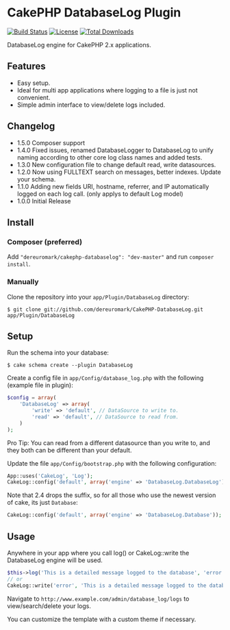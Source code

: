 #  CakePHP DatabaseLog Plugin

[![Build Status](https://api.travis-ci.com/dereuromark/CakePHP-DatabaseLog.png)](https://travis-ci.org/dereuromark/CakePHP-DatabaseLog)
[![License](https://poser.pugx.org/dereuromark/CakePHP-DatabaseLog/license.png)](https://packagist.org/packages/dereuromark/CakePHP-DatabaseLog)
[![Total Downloads](https://poser.pugx.org/dereuromark/CakePHP-DatabaseLog/d/total.png)](https://packagist.org/packages/dereuromark/CakePHP-DatabaseLog)

DatabaseLog engine for CakePHP 2.x applications.

## Features

- Easy setup.
- Ideal for multi app applications where logging to a file is just not convenient.
- Simple admin interface to view/delete logs included.

## Changelog
* 1.5.0 Composer support
* 1.4.0 Fixed issues, renamed DatabaseLogger to DatabaseLog to unify naming according to other core log class names and added tests.
* 1.3.0 New configuration file to change default read, write datasources.
* 1.2.0 Now using FULLTEXT search on messages, better indexes.  Update your schema.
* 1.1.0 Adding new fields URI, hostname, referrer, and IP automatically logged on each log call. (only applys to default Log model)
* 1.0.0 Initial Release

## Install

### Composer (preferred)

Add `"dereuromark/cakephp-databaselog": "dev-master"` and run `composer install`.

###  Manually

Clone the repository into your `app/Plugin/DatabaseLog` directory:

	$ git clone git://github.com/dereuromark/CakePHP-DatabaseLog.git app/Plugin/DatabaseLog

## Setup

Run the schema into your database:

	$ cake schema create --plugin DatabaseLog

Create a config file in `app/Config/database_log.php` with the following (example file in plugin):
```php
$config = array(
	'DatabaseLog' => array(
		'write' => 'default', // DataSource to write to.
		'read' => 'default', // DataSource to read from.
	)
);
```

Pro Tip: You can read from a different datasource than you write to, and they both can be different than your default.

Update the file `app/Config/bootstrap.php` with the following configuration:
```php
App::uses('CakeLog', 'Log');
CakeLog::config('default', array('engine' => 'DatabaseLog.DatabaseLog'));
```

Note that 2.4 drops the suffix, so for all those who use the newest version of cake, its just `Database`:
```php
CakeLog::config('default', array('engine' => 'DatabaseLog.Database'));
```
## Usage

Anywhere in your app where you call log() or CakeLog::write the DatabaseLog engine will be used.
```php
$this->log('This is a detailed message logged to the database', 'error');
// or
CakeLog::write('error', 'This is a detailed message logged to the database');
```

Navigate to `http://www.example.com/admin/database_log/logs` to view/search/delete your logs.

You can customize the template with a custom theme if necessary.
